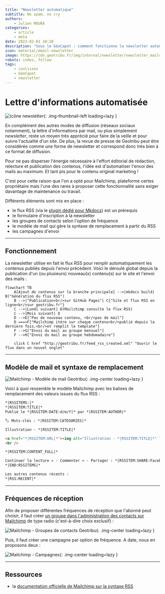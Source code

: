 ```yaml
---
title: "Newsletter automatique"
subtitle: No spam, no cry
authors:
    - Julien MOURA
categories:
    - article
    - meta
date: 2023-02-01 10:20
description: "Sous le GéoCapot : comment fonctionne la newsletter automatique du site Geotribu."
icon: material/email-newsletter
image: https://cdn.geotribu.fr/img/internal/newsletter/newsletter_mailchimp_template.png
robots: index, follow
tags:
    - coulisses
    - GéoCapot
    - newsletter
---
```


# Lettre d'informations automatisée

![icône newsletter](https://cdn.geotribu.fr/img/logos-icones/divers/newsletter.webp "icône newsletter"){: .img-thumbnail-left loading=lazy }

En complément des autres modes de diffusion (réseaux sociaux notamment), la lettre d'informations par mail, ou plus simplement _newsletter_, reste un moyen très apprécié pour faire de la veille et pour suivre l'actualité d'un site. De plus, la revue de presse de Geotribu peut être considérée comme une forme de newsletter et correspond donc très bien à ce format de diffusion.

Pour ne pas disperser l'énergie nécessaire à l'effort éditorial de rédaction, relecture et publication des contenus, l'idée est d'automatiser l'envoi des mails au maximum. Et tant pis pour le contenu original marketing !

C'est pour cette raison que l'on a opté pour Mailchimp, plateforme certes propriétaire mais l'une des rares à proposer cette fonctionnalité sans exiger davantage de maintenance ou travail.

Différents éléments sont mis en place :

- le flux RSS (via le [plugin dédié pour Mkdocs](https://github.com/Guts/mkdocs-rss-plugin)) est un prérequis
- le formulaire d'inscription à la newsletter
- les groupes de contacts selon l'option de fréquence
- le modèle de mail qui gère la syntaxe de remplacement à partir du RSS
- les campagnes d'envoi

----

## Fonctionnement

La newsletter utilise en fait le flux RSS pour remplir automatiquement les contenus publiés depuis l'envoi précédent. Voici le déroulé global depuis la publication d'un (ou plusieurs) nouveau(x) contenu(s) sur le site et l'envoi des mails :

```mermaid
flowchart TB
    A[Ajout de contenus sur la branche principale] -->|mkdocs build| B("Génération du flux RSS")
    B -->|"Publication<br/>sur GitHub Pages"| C{"Site et flux RSS en ligne<br/>sur geotribu.fr"}
    C -->|Lundi suivant| D(Mailchimp consulte le flux RSS)
    C -->|Mois suivant| D
    D -->E["Pas de nouveau contenu, <br/>pas de mail"]
    D ===>F["Mailchimp itère sur chaque contenu<br/>publié depuis la dernière fois,<br/>et remplit le template"]
    F -->G["Envoi du mail au groupe mensuel"]
    F -->H["Envoi du mail au groupe hebdomadaire"]

    click C href "http://geotribu.fr/feed_rss_created.xml" "Ouvrir le flux dans un nouvel onglet"
```

----

## Modèle de mail et syntaxe de remplacement

![Mailchimp - Modèle de mail Geotribu](https://cdn.geotribu.fr/img/internal/newsletter/newsletter_mailchimp_template.png){: .img-center loading=lazy }

Voici à quoi ressemble le modèle Mailchimp avec les balises de remplacement des valeurs issues du flux RSS :

```html
*|RSSITEMS:|*
*|RSSITEM:TITLE|*
Publié le *|RSSITEM:DATE:d/m/Y|* par *|RSSITEM:AUTHOR|*

🏷 Mots-clés : *|RSSITEM:CATEGORIES|*

Illustration - *|RSSITEM:TITLE|*

<a href="*|RSSITEM:URL|*"><img alt="Illustration - *|RSSITEM:TITLE|*" loading="lazy" src="*|RSSITEM:ENCLOSURE_URL|*" title="Illustration - *|RSSITEM:TITLE|*" width="100%" /></a>
<br />

*|RSSITEM:CONTENT_FULL|*

Continuer la lecture » - Commenter » - Partager : *|RSSITEM:SHARE:Facebook,LinkedIn,Reddit,Twitter|*
*|END:RSSITEMS|*

Les autres contenus récents :
*|RSS:RECENT|*
```

----

## Fréquences de réception

Afin de proposer différentes fréquences de réception que l'abonné peut choisir, il faut créer [un groupe dans l'administration des contacts sur Mailchimp](https://us5.admin.mailchimp.com/lists/dashboard/groups?id=491210) de type radio (c'est-à-dire choix exclusif) :

![Mailchimp - Groupes de contacts Geotribu](https://cdn.geotribu.fr/img/internal/newsletter/newsletter_mailchimp_groupes_frequence.png){: .img-center loading=lazy }

Puis, il faut créer une campagne par option de fréquence. A date, nous en proposons deux :

![Mailchimp - Campagnes](https://cdn.geotribu.fr/img/internal/newsletter/newsletter_mailchimp_campagnes.webp){: .img-center loading=lazy }

----

## Ressources

- la [documentation officielle de Mailchimp sur la syntaxe RSS](https://mailchimp.com/fr/help/rss-merge-tags/)
